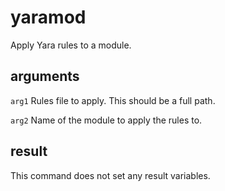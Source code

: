# yaramod

Apply Yara rules to a module.

## arguments

`arg1` Rules file to apply. This should be a full path.

`arg2` Name of the module to apply the rules to.

## result

This command does not set any result variables.
